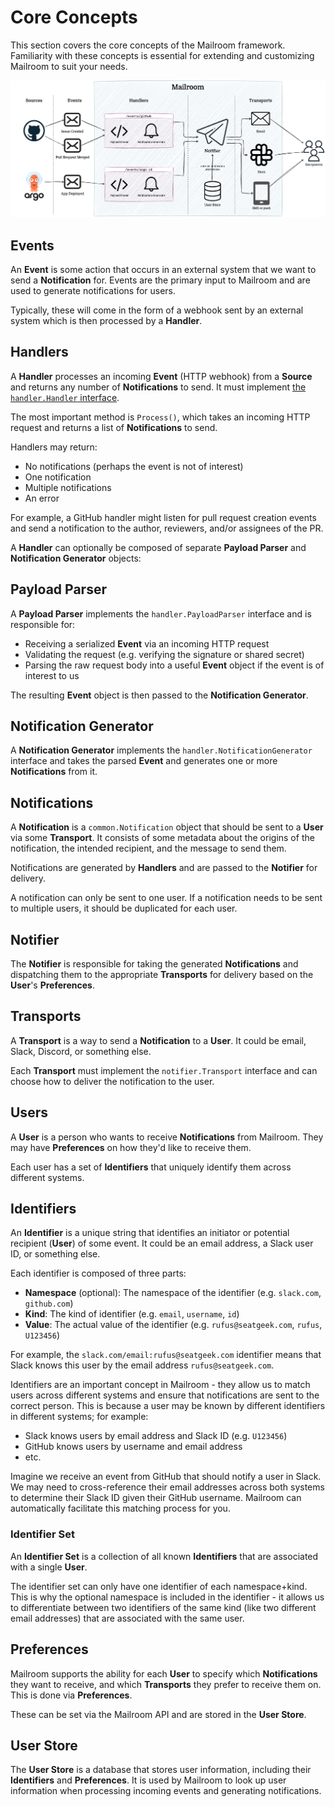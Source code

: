 # Core Concepts

This section covers the core concepts of the Mailroom framework. Familiarity with these concepts is essential for extending and customizing Mailroom to suit your needs.

![Flow diagram](./flow.png)

## Events

An **Event** is some action that occurs in an external system that we want to send a **Notification** for. Events are the primary input to Mailroom and are used to generate notifications for users.

Typically, these will come in the form of a webhook sent by an external system which is then processed by a **Handler**.

## Handlers

A **Handler** processes an incoming **Event** (HTTP webhook) from a **Source** and returns any number of **Notifications** to send. It must implement [the `handler.Handler` interface](https://pkg.go.dev/github.com/seatgeek/mailroom/pkg/handler#Handler).

The most important method is `Process()`, which takes an incoming HTTP request and returns a list of **Notifications** to send.

Handlers may return:

- No notifications (perhaps the event is not of interest)
- One notification
- Multiple notifications
- An error

For example, a GitHub handler might listen for pull request creation events and send a notification to the author, reviewers, and/or assignees of the PR.

A **Handler** can optionally be composed of separate **Payload Parser** and **Notification Generator** objects:

## Payload Parser

A **Payload Parser** implements the `handler.PayloadParser` interface and is responsible for:

- Receiving a serialized **Event** via an incoming HTTP request
- Validating the request (e.g. verifying the signature or shared secret)
- Parsing the raw request body into a useful **Event** object if the event is of interest to us

The resulting **Event** object is then passed to the **Notification Generator**.

## Notification Generator

A **Notification Generator** implements the `handler.NotificationGenerator` interface and takes the parsed **Event** and generates one or more **Notifications** from it.

## Notifications

A **Notification** is a `common.Notification` object that should be sent to a **User** via some **Transport**. It consists of some metadata about the origins of the notification, the intended recipient, and the message to send them.

Notifications are generated by **Handlers** and are passed to the **Notifier** for delivery.

A notification can only be sent to one user. If a notification needs to be sent to multiple users, it should be duplicated for each user.

## Notifier

The **Notifier** is responsible for taking the generated **Notifications** and dispatching them to the appropriate **Transports** for delivery based on the **User**'s **Preferences**.

## Transports

A **Transport** is a way to send a **Notification** to a **User**. It could be email, Slack, Discord, or something else.

Each **Transport** must implement the `notifier.Transport` interface and can choose how to deliver the notification to the user.

## Users

A **User** is a person who wants to receive **Notifications** from Mailroom. They may have **Preferences** on how they'd like to receive them.

Each user has a set of **Identifiers** that uniquely identify them across different systems.

## Identifiers

An **Identifier** is a unique string that identifies an initiator or potential recipient (**User**) of some event. It could be an email address, a Slack user ID, or something else.

Each identifier is composed of three parts:

- **Namespace** (optional): The namespace of the identifier (e.g. `slack.com`, `github.com`)
- **Kind**: The kind of identifier (e.g. `email`, `username`, `id`)
- **Value**: The actual value of the identifier (e.g. `rufus@seatgeek.com`, `rufus`, `U123456`)

For example, the `slack.com/email:rufus@seatgeek.com` identifier means that Slack knows this user by the email address `rufus@seatgeek.com`.

Identifiers are an important concept in Mailroom - they allow us to match users across different systems and ensure that notifications are sent to the correct person.  This is because a user may be known by different identifiers in different systems; for example:

- Slack knows users by email address and Slack ID (e.g. `U123456`)
- GitHub knows users by username and email address
- etc.

Imagine we receive an event from GitHub that should notify a user in Slack. We may need to cross-reference their email addresses across both systems to determine their Slack ID given their GitHub username. Mailroom can automatically facilitate this matching process for you.

### Identifier Set

An **Identifier Set** is a collection of all known **Identifiers** that are associated with a single **User**.

The identifier set can only have one identifier of each namespace+kind.  This is why the optional namespace is included in the identifier - it allows us to differentiate between two identifiers of the same kind (like two different email addresses) that are associated with the same user.

## Preferences

Mailroom supports the ability for each **User** to specify which **Notifications** they want to receive, and which **Transports** they prefer to receive them on. This is done via **Preferences**.

These can be set via the Mailroom API and are stored in the **User Store**.

## User Store

The **User Store** is a database that stores user information, including their **Identifiers** and **Preferences**. It is used by Mailroom to look up user information when processing incoming events and generating notifications.
